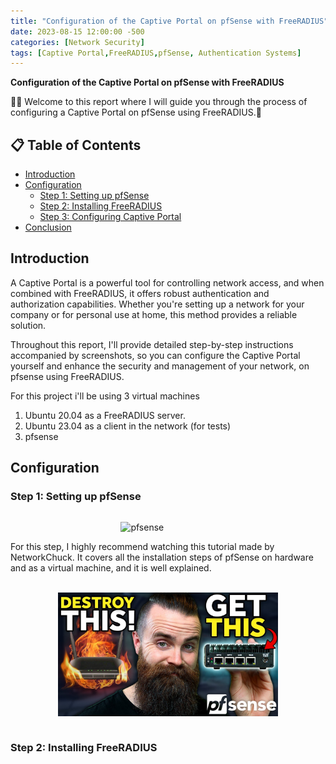 ```yaml
---
title: "Configuration of the Captive Portal on pfSense with FreeRADIUS"
date: 2023-08-15 12:00:00 -500
categories: [Network Security]
tags: [Captive Portal,FreeRADIUS,pfSense, Authentication Systems]
---
```


**Configuration of the Captive Portal on pfSense with FreeRADIUS**

🙋‍♂️ Welcome to this report where I will guide you through the process of configuring a Captive Portal on pfSense using FreeRADIUS.🙂

## 📋 Table of Contents

- [Introduction](#introduction)
- [Configuration](#configuration)
  - [Step 1: Setting up pfSense](#step-1-setting-up-pfsense)
  - [Step 2: Installing FreeRADIUS](#step-2-installing-freeradius)
  - [Step 3: Configuring Captive Portal](#step-3-configuring-captive-portal)
- [Conclusion](#conclusion)

## Introduction
A Captive Portal is a powerful tool for controlling network access, and when combined with FreeRADIUS, it offers robust authentication and authorization capabilities. Whether you're setting up a network for your company or for personal use at home, this method provides a reliable solution.

Throughout this report, I'll provide detailed step-by-step instructions accompanied by screenshots, so you can configure the Captive Portal yourself and enhance the security and management of your network, on pfsense using FreeRADIUS.

For this project i'll be using 3 virtual machines 
1. Ubuntu 20.04  as a FreeRADIUS server.
2. Ubuntu 23.04 as a client in the network (for tests)
3. pfsense

## Configuration
### Step 1: Setting up pfSense
<div style="display: flex; justify-content: center;">
  <div style="width: 30%;">

![pfsense](posts/media/pfsense-logo.webp)
</div>
</div>
For this step, I highly recommend watching this tutorial made by NetworkChuck. It covers all the installation steps of pfSense on hardware and as a virtual machine, and it is well explained. 
<br> <br>
<div style="display: flex; justify-content: center;">
  <div style="width: 70%;">

[![Desktop View](./media/chuck.jpg)](https://www.youtube.com/watch?v=lUzSsX4T4WQ)

 </div>
</div>

### Step 2: Installing FreeRADIUS
